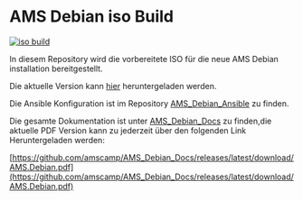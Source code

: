 # AMS Debian iso Build

[![iso build](https://github.com/amscamp/AMS_Debian/actions/workflows/build-debian.yml/badge.svg)](https://github.com/amscamp/AMS_Debian/actions/workflows/build-debian.yml)

In diesem Repository wird die vorbereitete ISO für die neue AMS Debian installation bereitgestellt.


Die aktuelle Version kann [hier](https://github.com/amscamp/AMS_Debian/releases/latest) heruntergeladen werden.

Die Ansible Konfiguration ist im Repository [AMS_Debian_Ansible](https://github.com/amscamp/AMS_Debian_Ansible) zu finden.

Die gesamte Dokumentation ist unter [AMS_Debian_Docs](https://github.com/amscamp/AMS_Debian_Docs) zu finden,die aktuelle PDF Version kann zu jederzeit über den folgenden Link Heruntergeladen werden:

[https://github.com/amscamp/AMS_Debian_Docs/releases/latest/download/AMS.Debian.pdf](https://github.com/amscamp/AMS_Debian_Docs/releases/latest/download/AMS.Debian.pdf)